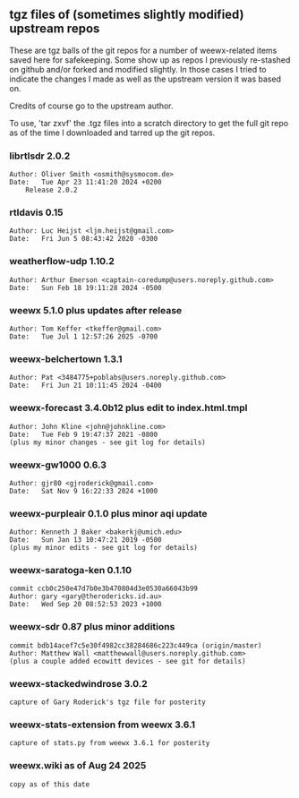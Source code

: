 
## tgz files of (sometimes slightly modified) upstream repos

These are tgz balls of the git repos for a number of weewx-related items saved here for safekeeping. Some show up as repos I previously re-stashed on github and/or forked and modified slightly.  In those cases I tried to indicate the changes I made as well as the upstream version it was based on.

Credits of course go to the upstream author.

To use, 'tar zxvf' the .tgz files into a scratch directory to get the full git repo as of the time I downloaded and tarred up the git repos.


### librtlsdr 2.0.2 
```
Author: Oliver Smith <osmith@sysmocom.de>
Date:   Tue Apr 23 11:41:20 2024 +0200
    Release 2.0.2
```

### rtldavis 0.15
```
Author: Luc Heijst <ljm.heijst@gmail.com>
Date:   Fri Jun 5 08:43:42 2020 -0300
```

### weatherflow-udp 1.10.2
```
Author: Arthur Emerson <captain-coredump@users.noreply.github.com>
Date:   Sun Feb 18 19:11:28 2024 -0500
```

### weewx 5.1.0 plus updates after release
```
Author: Tom Keffer <tkeffer@gmail.com>
Date:   Tue Jul 1 12:57:26 2025 -0700
```

### weewx-belchertown 1.3.1
```
Author: Pat <3484775+poblabs@users.noreply.github.com>
Date:   Fri Jun 21 10:11:45 2024 -0400
```

### weewx-forecast 3.4.0b12 plus edit to index.html.tmpl
```
Author: John Kline <john@johnkline.com>
Date:   Tue Feb 9 19:47:37 2021 -0800
(plus my minor changes - see git log for details)
```

### weewx-gw1000 0.6.3
```
Author: gjr80 <gjroderick@gmail.com>
Date:   Sat Nov 9 16:22:33 2024 +1000
```

### weewx-purpleair 0.1.0 plus minor aqi update
```
Author: Kenneth J Baker <bakerkj@umich.edu>
Date:   Sun Jan 13 10:47:21 2019 -0500
(plus my minor edits - see git log for details)
```

### weewx-saratoga-ken 0.1.10
```
commit ccb0c250e47d7b0e3b470804d3e0530a66043b99
Author: gary <gary@therodericks.id.au>
Date:   Wed Sep 20 08:52:53 2023 +1000
```

### weewx-sdr 0.87 plus minor additions
```
commit bdb14acef7c5e30f4982cc38284686c223c449ca (origin/master)
Author: Matthew Wall <matthewwall@users.noreply.github.com>
(plus a couple added ecowitt devices - see git for details)
```

### weewx-stackedwindrose 3.0.2
```
capture of Gary Roderick's tgz file for posterity
```

### weewx-stats-extension from weewx 3.6.1
```
capture of stats.py from weewx 3.6.1 for posterity
```

### weewx.wiki as of Aug 24 2025
```
copy as of this date
```
